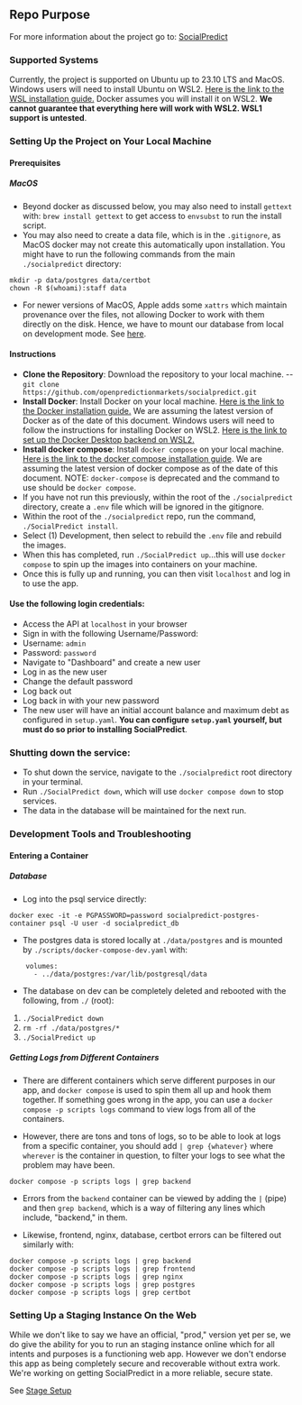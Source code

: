 ## Repo Purpose

For more information about the project go to: [SocialPredict](https://github.com/openpredictionmarkets/socialpredict)

### Supported Systems

Currently, the project is supported on Ubuntu up to 23.10 LTS and MacOS. Windows users will need to install Ubuntu on WSL2. [Here is the link to the WSL installation guide.](https://learn.microsoft.com/en-us/windows/wsl/install) Docker assumes you will install it on WSL2. **We cannot guarantee that everything here will work with WSL2. WSL1 support is untested**.

### Setting Up the Project on Your Local Machine

#### Prerequisites

##### MacOS

* Beyond docker as discussed below, you may also need to install `gettext` with: `brew install gettext` to get access to `envsubst` to run the install script.
* You may also need to create a data file, which is in the `.gitignore`, as MacOS docker may not create this automatically upon installation. You might have to run the following commands from the main `./socialpredict` directory:

```
mkdir -p data/postgres data/certbot
chown -R $(whoami):staff data
```

* For newer versions of MacOS, Apple adds some `xattrs` which maintain provenance over the files, not allowing Docker to work with them directly on the disk. Hence, we have to mount our database from local on development mode. See [here](https://developer.apple.com/forums/thread/723397).

#### Instructions

- **Clone the Repository**: Download the repository to your local machine.
-- `git clone https://github.com/openpredictionmarkets/socialpredict.git`
- **Install Docker**: Install Docker on your local machine. [Here is the link to the Docker installation guide.](https://docs.docker.com/get-docker/) We are assuming the latest version of Docker as of the date of this document. Windows users will need to follow the instructions for installing Docker on WSL2. [Here is the link to set up the Docker Desktop backend on WSL2.](https://docs.docker.com/desktop/wsl/)
- **Install docker compose**: Install `docker compose` on your local machine. [Here is the link to the docker compose installation guide](https://docs.docker.com/compose/install/). We are assuming the latest version of docker compose as of the date of this document. NOTE: `docker-compose` is deprecated and the command to use should be `docker compose`.
- If you have not run this previously, within the root of the `./socialpredict` directory, create a `.env` file which will be ignored in the gitignore.
- Within the root of the `./socialpredict` repo, run the command, `./SocialPredict install`.
- Select (1) Development, then select to rebuild the `.env` file and rebuild the images.
- When this has completed, run `./SocialPredict up`...this will use `docker compose` to spin up the images into containers on your machine.
- Once this is fully up and running, you can then visit `localhost` and log in to use the app.

#### Use the following login credentials:

- Access the API at `localhost` in your browser
- Sign in with the following Username/Password:
- Username: `admin`
- Password: `password`
- Navigate to "Dashboard" and create a new user
- Log in as the new user
- Change the default password
- Log back out
- Log back in with your new password
- The new user will have an initial account balance and maximum debt as configured in `setup.yaml`. **You can configure `setup.yaml` yourself, but must do so prior to installing SocialPredict**.

### Shutting down the service:

- To shut down the service, navigate to the `./socialpredict` root directory in your terminal.
- Run `./SocialPredict down`, which will use `docker compose down` to stop services.
- The data in the database will be maintained for the next run.

### Development Tools and Troubleshooting

#### Entering a Container

##### Database

* Log into the psql service directly:

```
docker exec -it -e PGPASSWORD=password socialpredict-postgres-container psql -U user -d socialpredict_db
```

* The postgres data is stored locally at `./data/postgres` and is mounted by `./scripts/docker-compose-dev.yaml` with:

```
    volumes:
      - ../data/postgres:/var/lib/postgresql/data
```

* The database on dev can be completely deleted and rebooted with the following, from `./` (root):

1. `./SocialPredict down`
2. `rm -rf ./data/postgres/*`
3. `./SocialPredict up`

##### Getting Logs from Different Containers

* There are different containers which serve different purposes in our app, and `docker compose` is used to spin them all up and hook them together. If something goes wrong in the app, you can use a `docker compose -p scripts logs` command to view logs from all of the containers.

* However, there are tons and tons of logs, so to be able to look at logs from a specific container, you should add `| grep {whatever}` where `wherever` is the container in question, to filter your logs to see what the problem may have been.

```
docker compose -p scripts logs | grep backend
```

* Errors from the `backend` container can be viewed by adding the `|` (pipe) and then `grep backend`, which is a way of filtering any lines which include, "backend," in them.

* Likewise, frontend, nginx, database, certbot errors can be filtered out similarly with:

```
docker compose -p scripts logs | grep backend
docker compose -p scripts logs | grep frontend
docker compose -p scripts logs | grep nginx
docker compose -p scripts logs | grep postgres
docker compose -p scripts logs | grep certbot
```

### Setting Up a Staging Instance On the Web

While we don't like to say we have an official, "prod," version yet per se, we do give the ability for you to run an staging instance online which for all intents and purposes is a functioning web app. However we don't endorse this app as being completely secure and recoverable without extra work. We're working on getting SocialPredict in a more reliable, secure state.

See [Stage Setup](/README/STAGE_SETUP.md)
